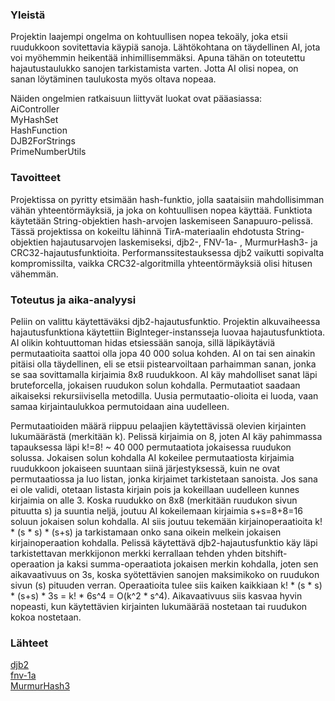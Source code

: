 ### Yleistä

Projektin laajempi ongelma on kohtuullisen nopea tekoäly, joka etsii ruudukkoon sovitettavia käypiä sanoja. Lähtökohtana on täydellinen AI, jota voi myöhemmin heikentää inhimillisemmäksi. Apuna tähän on toteutettu hajautustaulukko sanojen tarkistamista varten. Jotta AI olisi nopea, on sanan löytäminen taulukosta myös oltava nopeaa.

Näiden ongelmien ratkaisuun liittyvät luokat ovat pääasiassa:  
AiController  
MyHashSet  
HashFunction  
DJB2ForStrings  
PrimeNumberUtils  

### Tavoitteet

Projektissa on pyritty etsimään hash-funktio, jolla saataisiin mahdollisimman vähän yhteentörmäyksiä, ja joka on kohtuullisen nopea käyttää. Funktiota käytetään String-objektien hash-arvojen laskemiseen Sanapuuro-pelissä. Tässä projektissa on kokeiltu lähinnä TirA-materiaalin ehdotusta String-objektien hajautusarvojen laskemiseksi, djb2-, FNV-1a- , MurmurHash3- ja CRC32-hajautusfunktioita. Performanssitestauksessa djb2 vaikutti sopivalta kompromissilta, vaikka CRC32-algoritmilla yhteentörmäyksiä olisi hitusen vähemmän.


### Toteutus ja aika-analyysi

Peliin on valittu käytettäväksi djb2-hajautusfunktio. Projektin alkuvaiheessa hajautusfunktiona käytettiin BigInteger-instansseja luovaa hajautusfunktiota. AI olikin kohtuuttoman hidas etsiessään sanoja, sillä läpikäytäviä permutaatioita saattoi olla jopa 40 000 solua kohden. AI on tai sen ainakin pitäisi olla täydellinen, eli se etsii pistearvoiltaan parhaimman sanan, jonka se saa sovittamalla kirjaimia 8x8 ruudukkoon. AI käy mahdolliset sanat läpi bruteforcella, jokaisen ruudukon solun kohdalla. Permutaatiot saadaan aikaiseksi rekursiivisella metodilla. Uusia permutaatio-olioita ei luoda, vaan samaa kirjaintaulukkoa permutoidaan aina uudelleen.

Permutaatioiden määrä riippuu pelaajien käytettävissä olevien kirjainten lukumäärästä (merkitään k). Pelissä kirjaimia on 8, joten AI käy pahimmassa tapauksessa läpi k!=8! ~ 40 000 permutaatiota jokaisessa ruudukon solussa. Jokaisen solun kohdalla AI kokeilee permutaatiosta kirjaimia ruudukkoon jokaiseen suuntaan siinä järjestyksessä, kuin ne ovat permutaatiossa ja luo listan, jonka kirjaimet tarkistetaan sanoista. Jos sana ei ole validi, otetaan listasta kirjain pois ja kokeillaan uudelleen kunnes kirjaimia on alle 3. Koska ruudukko on 8x8 (merkitään ruudukon sivun pituutta s) ja suuntia neljä, joutuu AI kokeilemaan kirjaimia s+s=8+8=16 soluun jokaisen solun kohdalla. AI siis joutuu tekemään kirjainoperaatioita k! * (s * s) * (s+s) ja tarkistamaan onko sana oikein melkein jokaisen kirjainoperaation kohdalla. Pelissä käytettävä djb2-hajautusfunktio käy läpi tarkistettavan merkkijonon merkki kerrallaan tehden yhden bitshift-operaation ja kaksi summa-operaatiota jokaisen merkin kohdalla, joten sen aikavaativuus on 3s, koska syötettävien sanojen maksimikoko on ruudukon sivun (s) pituuden verran. Operaatioita tulee siis kaiken kaikkiaan k! * (s * s) * (s+s) * 3s = k! * 6s^4 = O(k^2 * s^4). Aikavaativuus siis kasvaa hyvin nopeasti, kun käytettävien kirjainten lukumäärää nostetaan tai ruudukon kokoa nostetaan.

### Lähteet
[djb2](http://www.cse.yorku.ca/~oz/hash.html "djb2")  
[fnv-1a](http://www.isthe.com/chongo/tech/comp/fnv/ "fnv-1a")  
[MurmurHash3](https://code.google.com/p/smhasher/wiki/MurmurHash3 "murmurhash3")


